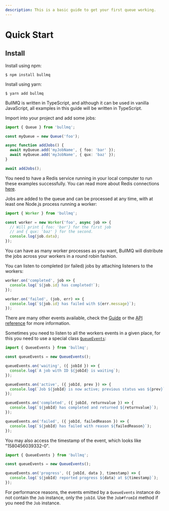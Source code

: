 ```yaml
---
description: This is a basic guide to get your first queue working.
---
```


# Quick Start

## Install

Install using npm:

```
$ npm install bullmq
```

Install using yarn:

```
$ yarn add bullmq
```

BullMQ is written in TypeScript, and although it can be used in vanilla JavaScript, all examples in this guide will be written in TypeScript.

Import into your project and add some jobs:

```typescript
import { Queue } from 'bullmq';

const myQueue = new Queue('foo');

async function addJobs() {
  await myQueue.add('myJobName', { foo: 'bar' });
  await myQueue.add('myJobName', { qux: 'baz' });
}

await addJobs();
```

You need to have a Redis service running in your local computer to run these examples successfully. You can read more about Redis connections [here](guide/connections.md).

Jobs are added to the queue and can be processed at any time, with at least one Node.js process running a worker:

```typescript
import { Worker } from 'bullmq';

const worker = new Worker('foo', async job => {
  // Will print { foo: 'bar'} for the first job
  // and { qux: 'baz' } for the second.
  console.log(job.data);
});
```

You can have as many worker processes as you want, BullMQ will distribute the jobs across your workers in a round robin fashion.

You can listen to completed (or failed) jobs by attaching listeners to the workers:

```typescript
worker.on('completed', job => {
  console.log(`${job.id} has completed!`);
});

worker.on('failed', (job, err) => {
  console.log(`${job.id} has failed with ${err.message}`);
});
```

There are many other events available, check the [Guide](guide/events.md) or the [API reference](https://api.docs.bullmq.io/) for more information.

Sometimes you need to listen to all the workers events in a given place, for this you need to use a special class [`QueueEvents`](https://api.docs.bullmq.io/classes/v5.QueueEvents.html):

```typescript
import { QueueEvents } from 'bullmq';

const queueEvents = new QueueEvents();

queueEvents.on('waiting', ({ jobId }) => {
  console.log(`A job with ID ${jobId} is waiting`);
});

queueEvents.on('active', ({ jobId, prev }) => {
  console.log(`Job ${jobId} is now active; previous status was ${prev}`);
});

queueEvents.on('completed', ({ jobId, returnvalue }) => {
  console.log(`${jobId} has completed and returned ${returnvalue}`);
});

queueEvents.on('failed', ({ jobId, failedReason }) => {
  console.log(`${jobId} has failed with reason ${failedReason}`);
});
```

You may also access the timestamp of the event, which looks like "1580456039332-0".

```typescript
import { QueueEvents } from 'bullmq';

const queueEvents = new QueueEvents();

queueEvents.on('progress', ({ jobId, data }, timestamp) => {
  console.log(`${jobId} reported progress ${data} at ${timestamp}`);
});
```

For performance reasons, the events emitted by a `QueueEvents` instance do not contain the `Job` instance, only the `jobId`. Use the `Job#fromId` method if you need the `Job` instance.
